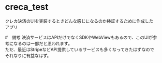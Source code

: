 # creca_test
クレカ決済のUIを実装するときどんな感じになるのか検証するために作成したアプリ

#　備考
決済サービスはAPIだけでなくSDKやWebViewもあるので、このUIが参考になるのは一部だと思われます。  
ただ、最近はStripeなどAPI提供しているサービスも多くなってきたはずなのでそれなりに有益なはず。
